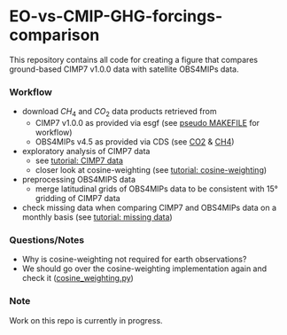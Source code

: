 # EO-vs-CMIP-GHG-forcings-comparison

This repository contains all code for creating a figure that compares ground-based CIMP7 v1.0.0 data with 
satellite OBS4MIPs data. 

### Workflow

+ download $CH_4$ and $CO_2$ data products retrieved from 
  + CIMP7 v1.0.0 as provided via esgf (see [pseudo MAKEFILE](data/MAKEFILE) for workflow)
  + OBS4MIPs v4.5 as provided via CDS (see [CO2](https://cds.climate.copernicus.eu/datasets/satellite-carbon-dioxide?tab=overview)
  & [CH4](https://cds.climate.copernicus.eu/datasets/satellite-methane?tab=overview))
+ exploratory analysis of CIMP7 data 
  + see [tutorial: CIMP7 data](tutorials/CMIP7-v1.0.0.ipynb)
  + closer look at cosine-weighting (see [tutorial: cosine-weighting](tutorials/cosine-weighting.ipynb)) 
+ preprocessing OBS4MIPS data
  + merge latitudinal grids of OBS4MIPs data to be consistent with 15° gridding of CIMP7 data
+ check missing data when comparing CIMP7 and OBS4MIPs data on a monthly basis (see [tutorial: missing data](tutorials/missing-data.ipynb))

### Questions/Notes

+ Why is cosine-weighting not required for earth observations?
+ We should go over the cosine-weighting implementation again and check it ([cosine_weighting.py](src/cosine_weighting.py)) 

### Note
Work on this repo is currently in progress. 